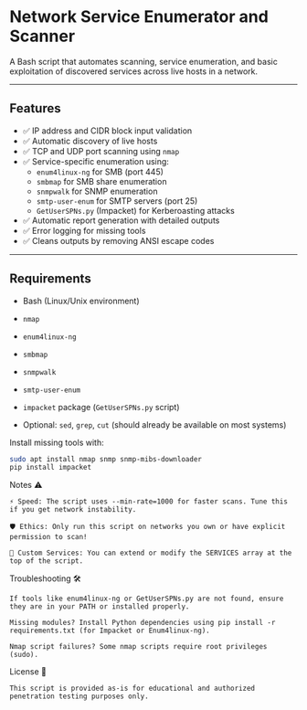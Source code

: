# Network Service Enumerator and Scanner

A Bash script that automates scanning, service enumeration, and basic exploitation of discovered services across live hosts in a network.

---

## Features

- ✅ IP address and CIDR block input validation
- ✅ Automatic discovery of live hosts
- ✅ TCP and UDP port scanning using `nmap`
- ✅ Service-specific enumeration using:
  - `enum4linux-ng` for SMB (port 445)
  - `smbmap` for SMB share enumeration
  - `snmpwalk` for SNMP enumeration
  - `smtp-user-enum` for SMTP servers (port 25)
  - `GetUserSPNs.py` (Impacket) for Kerberoasting attacks
- ✅ Automatic report generation with detailed outputs
- ✅ Error logging for missing tools
- ✅ Cleans outputs by removing ANSI escape codes

---

## Requirements

- Bash (Linux/Unix environment)
- `nmap`
- `enum4linux-ng`
- `smbmap`
- `snmpwalk`
- `smtp-user-enum`
- `impacket` package (`GetUserSPNs.py` script)

- Optional: `sed`, `grep`, `cut` (should already be available on most systems)

Install missing tools with:

```bash
sudo apt install nmap snmp snmp-mibs-downloader
pip install impacket
```

Notes ⚠️

    ⚡ Speed: The script uses --min-rate=1000 for faster scans. Tune this if you get network instability.

    🛡️ Ethics: Only run this script on networks you own or have explicit permission to scan!

    📂 Custom Services: You can extend or modify the SERVICES array at the top of the script.

Troubleshooting 🛠️

    If tools like enum4linux-ng or GetUserSPNs.py are not found, ensure they are in your PATH or installed properly.

    Missing modules? Install Python dependencies using pip install -r requirements.txt (for Impacket or Enum4linux-ng).

    Nmap script failures? Some nmap scripts require root privileges (sudo).

License 📄

    This script is provided as-is for educational and authorized penetration testing purposes only.



